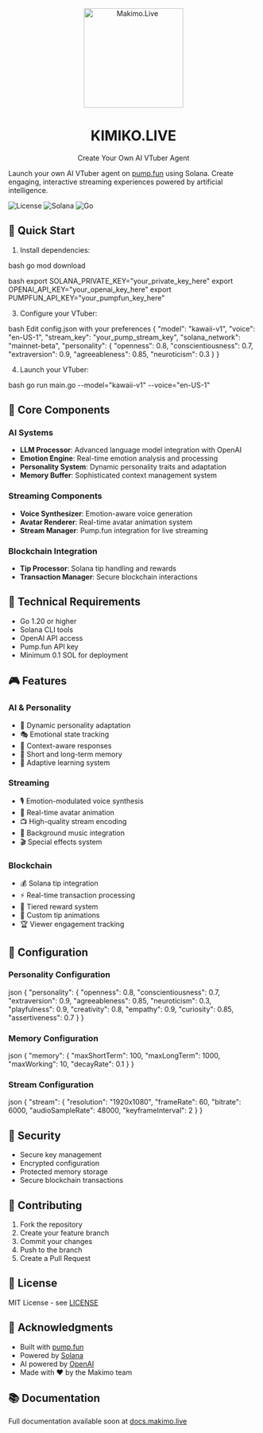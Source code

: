 <div align="center">
  <img src="makimo1.png" alt="Makimo.Live" width="200"/>
  <h1>KIMIKO.LIVE</h1>
  <p>Create Your Own AI VTuber Agent</p>
</div>

Launch your own AI VTuber agent on [pump.fun](https://pump.fun) using Solana. Create engaging, interactive streaming experiences powered by artificial intelligence.

![License](https://img.shields.io/badge/license-MIT-blue.svg)
![Solana](https://img.shields.io/badge/Solana-Compatible-green)
![Go](https://img.shields.io/badge/Go-1.20+-00ADD8)

## 🚀 Quick Start

1. Install dependencies:

bash
go mod download

bash
export SOLANA_PRIVATE_KEY="your_private_key_here"
export OPENAI_API_KEY="your_openai_key_here"
export PUMPFUN_API_KEY="your_pumpfun_key_here"


3. Configure your VTuber:

bash
Edit config.json with your preferences
{
"model": "kawaii-v1",
"voice": "en-US-1",
"stream_key": "your_pump_stream_key",
"solana_network": "mainnet-beta",
"personality": {
"openness": 0.8,
"conscientiousness": 0.7,
"extraversion": 0.9,
"agreeableness": 0.85,
"neuroticism": 0.3
}
}

4. Launch your VTuber:

bash
go run main.go --model="kawaii-v1" --voice="en-US-1"


## 🧠 Core Components

### AI Systems
- **LLM Processor**: Advanced language model integration with OpenAI
- **Emotion Engine**: Real-time emotion analysis and processing
- **Personality System**: Dynamic personality traits and adaptation
- **Memory Buffer**: Sophisticated context management system

### Streaming Components
- **Voice Synthesizer**: Emotion-aware voice generation
- **Avatar Renderer**: Real-time avatar animation system
- **Stream Manager**: Pump.fun integration for live streaming

### Blockchain Integration
- **Tip Processor**: Solana tip handling and rewards
- **Transaction Manager**: Secure blockchain interactions

## 🔧 Technical Requirements

- Go 1.20 or higher
- Solana CLI tools
- OpenAI API access
- Pump.fun API key
- Minimum 0.1 SOL for deployment

## 🎮 Features

### AI & Personality
- 🤖 Dynamic personality adaptation
- 🎭 Emotional state tracking
- 💭 Context-aware responses
- 🧠 Short and long-term memory
- 🔄 Adaptive learning system

### Streaming
- 🎙️ Emotion-modulated voice synthesis
- 🎨 Real-time avatar animation
- 📺 High-quality stream encoding
- 🎵 Background music integration
- 🎬 Special effects system

### Blockchain
- 💰 Solana tip integration
- ⚡ Real-time transaction processing
- 🎁 Tiered reward system
- 💝 Custom tip animations
- 🏆 Viewer engagement tracking

## 📝 Configuration

### Personality Configuration

json
{
"personality": {
"openness": 0.8,
"conscientiousness": 0.7,
"extraversion": 0.9,
"agreeableness": 0.85,
"neuroticism": 0.3,
"playfulness": 0.9,
"creativity": 0.8,
"empathy": 0.9,
"curiosity": 0.85,
"assertiveness": 0.7
}
}


### Memory Configuration

json
{
"memory": {
"maxShortTerm": 100,
"maxLongTerm": 1000,
"maxWorking": 10,
"decayRate": 0.1
}
}

### Stream Configuration

json
{
"stream": {
"resolution": "1920x1080",
"frameRate": 60,
"bitrate": 6000,
"audioSampleRate": 48000,
"keyframeInterval": 2
}
}


## 🔐 Security

- Secure key management
- Encrypted configuration
- Protected memory storage
- Secure blockchain transactions

## 🤝 Contributing

1. Fork the repository
2. Create your feature branch
3. Commit your changes
4. Push to the branch
5. Create a Pull Request

## 📜 License

MIT License - see [LICENSE](LICENSE)

## 💫 Acknowledgments

- Built with [pump.fun](https://pump.fun)
- Powered by [Solana](https://solana.com)
- AI powered by [OpenAI](https://openai.com)
- Made with ❤️ by the Makimo team

## 📚 Documentation

Full documentation available soon at [docs.makimo.live](https://docs.makimo.live)
